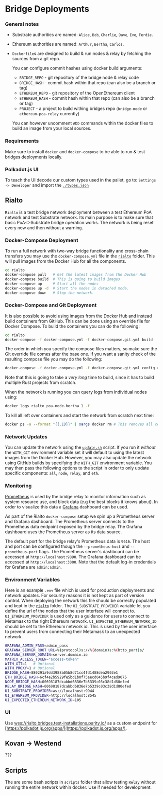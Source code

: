 # Bridge Deployments

### General notes

- Substrate authorities are named: `Alice`, `Bob`, `Charlie`, `Dave`, `Eve`, `Ferdie`.
- Ethereum authorities are named: `Arthur`, `Bertha`, `Carlos`.
- `Dockerfile`s are designed to build & run nodes & relay by fetching the sources
  from a git repo.

  You can configure commit hashes using docker build arguments:
  - `BRIDGE_REPO` - git repository of the bridge node & relay code
  - `BRIDGE_HASH` - commit hash within that repo (can also be a branch or tag)
  - `ETHEREUM_REPO` - git repository of the OpenEthereum client
  - `ETHEREUM_HASH` - commit hash within that repo (can also be a branch or tag)
  - `PROJECT` - a project to build withing bridges repo (`bridge-node` or `ethereum-poa-relay`
    currently)

  You can however uncomment `ADD` commands within the docker files to build
  an image from your local sources.

### Requirements

Make sure to install `docker` and `docker-compose` to be able to run & test
bridges deployments locally.

### Polkadot.js UI

To teach the UI decode our custom types used in the pallet, go to: `Settings -> Developer`
and import the [`./types.json`](./types.json)

## Rialto

`Rialto` is a test bridge network deployment between a test Ethereum PoA network and
test Substrate network.
Its main purpose is to make sure that basic PoA<>Substrate bridge operation works.
The network is being reset every now and then without a warning.

### Docker-Compose Deployment

To run a full network with two-way bridge functionality and cross-chain transfers you
may use the `docker-compose.yml` file in the [`rialto`](./rialto) folder. This will pull
images from the Docker Hub for all the components.

```bash
cd rialto
docker-compose pull   # Get the latest images from the Docker Hub
docker-compose build  # This is going to build images
docker-compose up     # Start all the nodes
docker-compose up -d  # Start the nodes in detached mode.
docker-compose down   # Stop the network.
```

### Docker-Compose and Git Deployment

It is also possible to avoid using images from the Docker Hub and instead build
containers from GitHub. This can be done using an override file for Docker Compose. To
build the containers you can do the following:

```bash
cd rialto
docker-compose -f docker-compose.yml -f docker-compose.git.yml build
```
The order in which you specify the compose files matters, so make sure the Git override file
comes after the base one. If you want a sanity check of the resulting compose file you may
do the following:

```bash
docker-compose -f docker-compose.yml -f docker-compose.git.yml config > docker-compose.merged.yml
```

Note that this is going to take a _very long_ time to build, since it has to build multiple
Rust projects from scratch.

When the network is running you can query logs from individual nodes using:
```bash
docker logs rialto_poa-node-bertha_1 -f
```

To kill all left over containers and start the network from scratch next time:
```bash
docker ps -a --format "{{.ID}}" | xargs docker rm # This removes all containers!
```

### Network Updates

You can update the network using the [`update.sh`](./rialto/update.sh) script. If you run it
_without_ the `WITH_GIT` environment variable set it will default to using the latest images from the
Docker Hub. However, you may also update the network using GitHub builds by specifying the
`WITH_GIT` environment variable. You may then pass the following options to the script in order
to only update specific components:  `all`, `node`, `relay`, and `eth`.

### Monitoring
[Prometheus](https://prometheus.io/) is used by the bridge relay to monitor information such as system
resource use, and block data (e.g the best blocks it knows about). In order to visualize this data
a [Grafana](https://grafana.com/) dashboard can be used.

As part of the Rialto `docker-compose` setup we spin up a Prometheus server and Grafana dashboard. The
Prometheus server connects to the Prometheus data endpoint exposed by the bridge relay. The Grafana
dashboard uses the Prometheus server as its data source.

The default port for the bridge relay's Prometheus data is `9616`. The host and port can be
configured though the `--prometheus-host` and `--prometheus-port` flags. The Prometheus server's
dashboard can be accessed at `http://localhost:9090`. The Grafana dashboard can be accessed at
`http://localhost:3000`. Note that the default log-in credentials for Grafana are `admin:admin`.

### Environment Variables

Here is an example `.env` file which is used for production deployments and network updates. For
security reasons it is not kept as part of version control. When deploying the network this
file should be correctly populated and kept in the [`rialto`](./rialto) folder.
The `UI_SUBSTRATE_PROVIDER` variable let you define the url of the nodes that the user interface
will connect to. `UI_ETHEREUM_PROVIDER` is used only as a guidance for users to connect to
Metamask to the right Ethereum network. `UI_EXPECTED_ETHEREUM_NETWORK_ID` should be set to the
Ethereum network id. This is used by the user interface to prevent users from connecting their
Metamask to an unexpected network.

```bash
GRAFANA_ADMIN_PASS=admin_pass
GRAFANA_SERVER_ROOT_URL=%(protocol)s://%(domain)s:%(http_port)s/
GRAFANA_SERVER_DOMAIN=server.domain.io
MATRIX_ACCESS_TOKEN="access-token"
WITH_GIT=1   # Optional
WITH_PROXY=1 # Optional
BRIDGE_HASH=880291a9dd3988a05b8d71cc4fd1488dea2903e1
ETH_BRIDGE_HASH=6cf4e2b5929fe5bd1b0f75aecd045b9f4ced9075
NODE_BRIDGE_HASH=00698187dcabbd6836e7b5339c03c38d1d80efed
RELAY_BRIDGE_HASH=00698187dcabbd6836e7b5339c03c38d1d80efed
UI_SUBSTRATE_PROVIDER=ws://localhost:9944
UI_ETHEREUM_PROVIDER=http://localhost:8545
UI_EXPECTED_ETHEREUM_NETWORK_ID=105
```

### UI

Use [wss://rialto.bridges.test-installations.parity.io/](https://polkadot.js.org/apps/)
as a custom endpoint for [https://polkadot.js.org/apps/](https://polkadot.js.org/apps/).

## Kovan -> Westend

???

## Scripts

The are some bash scripts in `scripts` folder that allow testing `Relay`
without running the entire network within docker. Use if needed for development.
